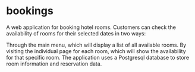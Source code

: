 # bookings
A web application for booking hotel rooms. Customers can check the availability of rooms for their selected dates in two ways:

Through the main menu, which will display a list of all available rooms.
By visiting the individual page for each room, which will show the availability for that specific room.
The application uses a Postgresql database to store room information and reservation data.
